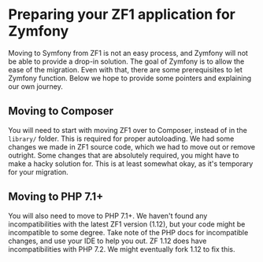 # Preparing your ZF1 application for Zymfony

Moving to Symfony from ZF1 is not an easy process, and Zymfony will not be able to provide a drop-in solution. The goal of Zymfony is to allow the ease of the migration. Even with that, there are some prerequisites to let Zymfony function. Below we hope to provide some pointers and explaining our own journey.

## Moving to Composer

You will need to start with moving ZF1 over to Composer, instead of in the `library/` folder. This is required for proper autoloading.
We had some changes we made in ZF1 source code, which we had to move out or remove outright. Some changes that are absolutely required, you might have to make a hacky solution for. This is at least somewhat okay, as it's temporary for your migration.

## Moving to PHP 7.1+

You will also need to move to PHP 7.1+. We haven't found any incompatibilities with the latest ZF1 version (1.12), but your code might be incompatible to some degree. Take note of the PHP docs for incompatible changes, and use your IDE to help you out.
ZF 1.12 does have incompatibilities with PHP 7.2. We might eventually fork 1.12 to fix this.

